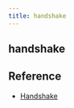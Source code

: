 ```yaml
---
title: handshake
---
```


## handshake


## Reference
* [Handshake](https://app.joinhandshake.com/login)
